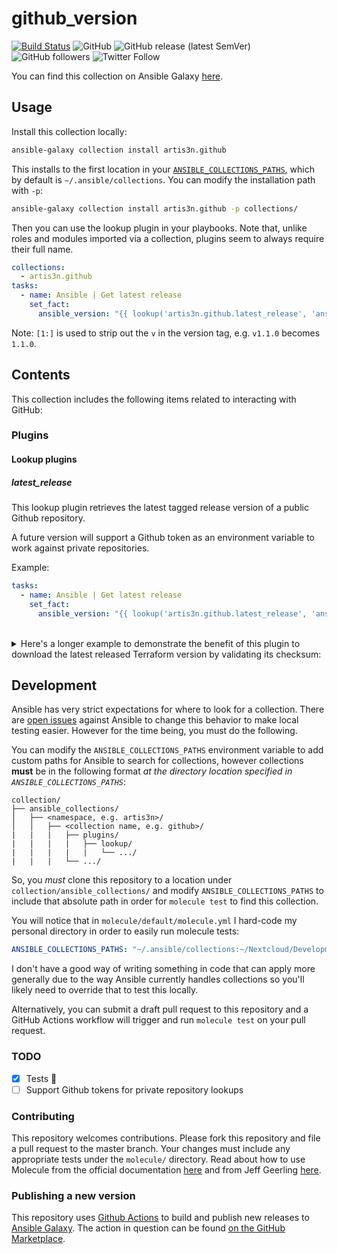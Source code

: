 # github_version

[![Build Status](https://img.shields.io/endpoint.svg?url=https%3A%2F%2Factions-badge.atrox.dev%2Fartis3n%2Fgithub_version-ansible_plugin%2Fbadge&style=flat)](https://actions-badge.atrox.dev/artis3n/github_version-ansible_plugin/goto)
![GitHub](https://img.shields.io/github/license/artis3n/ansible-collection-github)
![GitHub release (latest SemVer)](https://img.shields.io/github/v/release/artis3n/ansible-collection-github)
![GitHub followers](https://img.shields.io/github/followers/artis3n?style=social)
![Twitter Follow](https://img.shields.io/twitter/follow/artis3n?style=social)

You can find this collection on Ansible Galaxy [here](https://galaxy.ansible.com/artis3n/github).

## Usage

Install this collection locally:

```bash
ansible-galaxy collection install artis3n.github
```

This installs to the first location in your [`ANSIBLE_COLLECTIONS_PATHS`](https://docs.ansible.com/ansible/devel/reference_appendices/config.html#collections-paths), which by default is `~/.ansible/collections`. You can modify the installation path with `-p`:

```bash
ansible-galaxy collection install artis3n.github -p collections/
```

Then you can use the lookup plugin in your playbooks. Note that, unlike roles and modules imported via a collection, plugins seem to always require their full name.

```yaml
collections:
  - artis3n.github
tasks:
  - name: Ansible | Get latest release
    set_fact:
      ansible_version: "{{ lookup('artis3n.github.latest_release', 'ansible/ansible')[1:] }}
```

Note: `[1:]` is used to strip out the `v` in the version tag, e.g. `v1.1.0` becomes `1.1.0`.

## Contents

This collection includes the following items related to interacting with GitHub:

### Plugins

#### Lookup plugins

##### latest_release

This lookup plugin retrieves the latest tagged release version of a public Github repository.

A future version will support a Github token as an environment variable to work against private repositories.

Example:

```yaml
tasks:
  - name: Ansible | Get latest release
    set_fact:
      ansible_version: "{{ lookup('artis3n.github.latest_release', 'ansible/ansible')[1:] }}
```

<br>

<details><summary>Here's a longer example to demonstrate the benefit of this plugin to download the latest released Terraform version by validating its checksum:</summary>

```yaml
- name: Terraform | Get latest release
  set_fact:
    terraform_version: "{{ lookup('artis3n.github.release_version', 'hashicorp/terraform')[1:] }}"

- name: Terraform | Ensure directory
  file:
    path: "{{ install_dir }}/terraform_{{ terraform_version }}"
    state: directory
  register: terraform_directory

- name: Terraform | Get hashes
  get_url:
    url: https://releases.hashicorp.com/terraform/{{ terraform_version }}/terraform_{{ terraform_version }}_SHA256SUMS
    dest: "{{ terraform_directory.path }}/SHA256SUMS"
  register: terraform_shas_file
  changed_when: false

- name: Terraform | Construct regex
  set_fact:
    terraform_sha_hash: "{{ '.*\\s\\sterraform_' + (terraform_version | regex_escape()) + '_linux_amd64\\.zip' }}"

- name: Terraform | Extract sha hash
  set_fact:
    # https://regex101.com/r/RS94Us/1
    terraform_sha_string: "{{ lookup('file', terraform_shas_file.dest) | regex_findall(terraform_sha_hash) | first }}"

- name: Terraform | Download
  get_url:
    url: https://releases.hashicorp.com/terraform/{{ terraform_version }}/terraform_{{ terraform_version }}_{{ os_short }}.zip
    dest: "{{ install_dir }}/terraform_{{ terraform_version }}.zip"
    checksum: sha256:{{ terraform_sha_string.split(' ')[0] }}
  register: terraform_download
```
</details>

## Development

Ansible has very strict expectations for where to look for a collection. There are [open issues][] against Ansible to change this behavior to make local testing easier. However for the time being, you must do the following.

You can modify the `ANSIBLE_COLLECTIONS_PATHS` environment variable to add custom paths for Ansible to search for collections, however collections **must** be in the following format _at the directory location specified in `ANSIBLE_COLLECTIONS_PATHS`_:

```text
collection/
├── ansible_collections/
│   ├── <namespace, e.g. artis3n>/
│   │   ├── <collection name, e.g. github>/
|   |   |   ├── plugins/
|   |   |   |   ├── lookup/
|   |   |   |   |   └── .../
|   |   |   └── .../
```

So, you _must_ clone this repository to a location under `collection/ansible_collections/` and modify `ANSIBLE_COLLECTIONS_PATHS` to include that absolute path in order for `molecule test` to find this collection.

You will notice that in `molecule/default/molecule.yml` I hard-code my personal directory in order to easily run molecule tests:

```yaml
ANSIBLE_COLLECTIONS_PATHS: "~/.ansible/collections:~/Nextcloud/Development/collections"
```

 I don't have a good way of writing something in code that can apply more generally due to the way Ansible currently handles collections so you'll likely need to override that to test this locally.

Alternatively, you can submit a draft pull request to this repository and a GitHub Actions workflow will trigger and run `molecule test` on your pull request.

### TODO

- [x] Tests :grimacing:
- [ ] Support Github tokens for private repository lookups

### Contributing

This repository welcomes contributions. Please fork this repository and file a pull request to the master branch. Your changes must include any appropriate tests under the `molecule/` directory. Read about how to use Molecule from the official documentation [here][molecule official] and from Jeff Geerling [here][geerlingguy molecule].

### Publishing a new version

This repository uses [Github Actions][] to build and publish new releases to [Ansible Galaxy][]. The action in question can be found [on the GitHub Marketplace][github marketplace].

[github actions]: https://help.github.com/en/github/automating-your-workflow-with-github-actions/about-github-actions
[ansible galaxy]: https://galaxy.ansible.com/
[github marketplace]: https://github.com/marketplace/actions/deploy-ansible-galaxy-collection
[geerlingguy molecule]: https://www.jeffgeerling.com/blog/2019/how-add-integration-tests-ansible-collection-molecule
[molecule official]: https://molecule.readthedocs.io/en/stable/
[open issues]: https://github.com/ansible/ansible/issues/60215
